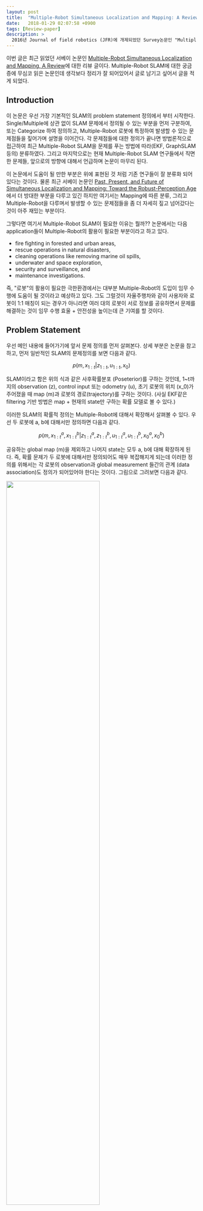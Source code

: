 ```yaml
---
layout: post
title:  "Multiple-Robot Simultaneous Localization and Mapping: A Review"
date:   2018-01-29 02:07:58 +0900
tags: [Review-paper]
description: >
  2016년 Journal of field robotics (JFR)에 개제되었던 Survey논문인 "Multiple-Robot Simultaneous Localization and Mapping, A Review"에 대한 리뷰 포스트 이다. [작성중]
---
```


이번 글은 최근 읽었던 서베이 논문인 [Multiple-Robot Simultaneous Localization and Mapping, A Review](http://onlinelibrary.wiley.com/doi/10.1002/rob.21620/abstract)에 대한 리뷰 글이다. Multiple-Robot SLAM에 대한 궁금증에 무심코 읽은 논문인데 생각보다 정리가 잘 되어있어서 글로 남기고 싶어서 글을 적게 되었다.

## Introduction
이 논문은 우선 가장 기본적인 SLAM의 problem statement 정의에서 부터 시작한다. Single/Multiple에 상관 없이 SLAM 문제에서 정의될 수 있는 부분을 먼저 구분하여, 또는 Categorize 하여 정의하고, Multiple-Robot 로봇에 특정하여 발생할 수 있는 문제점들을 짚어가며 설명을 이어간다. 각 문제점들에 대한 정의가 끝나면 방법론적으로 접근하여 최근 Multiple-Robot SLAM을 문제를 푸는 방법에 따라(EKF, GraphSLAM 등의) 분류하였다. 그리고 마지막으로는 현재 Multiple-Robot SLAM 연구들에서 직면한 문제들, 앞으로의 방향에 대해서 언급하며 논문이 마무리 된다.

이 논문에서 도움이 될 만한 부분은 위에 표현된 것 처럼 기존 연구들이 잘 분류화 되어있다는 것이다. 물론 최근 서베이 논문인 [Past, Present, and Future of Simultaneous Localization and Mapping: Toward the Robust-Perception Age](http://rpg.ifi.uzh.ch/docs/TRO16_cadena.pdf)에서 더 방대한 부분을 다루고 있긴 하지만 여기서는 Mapping에 따른 분류, 그리고 Multiple-Robot을 다루며서 발생할 수 있는 문제점들을 좀 더 자세히 짚고 넘어갔다는 것이 아주 재밌는 부분이다.

그렇다면 여기서 Multiple-Robot SLAM이 필요한 이유는 뭘까?? 논문에서는 다음 application들이 Multiple-Robot의 활용이 필요한 부분이라고 하고 있다.

- fire fighting in forested and urban areas,
- rescue operations in natural disasters,
- cleaning operations like removing marine oil spills,
- underwater and space exploration,
- security and surveillance, and
- maintenance investigations.

즉, "로봇"의 활용이 필요한 극한환경에서는 대부분 Multiple-Robot의 도입이 임무 수행에 도움이 될 것이라고 예상하고 있다. 그도 그럴것이 자율주행차와 같이 사용자와 로봇이 1:1 매칭이 되는 경우가 아니라면 여러 대의 로봇이 서로 정보를 공유하면서 문제를 해결하는 것이 임무 수행 효울 + 안전성을 높이는데 큰 기여를 할 것이다.

## Problem Statement
우선 메인 내용에 들어가기에 앞서 문제 정의를 먼저 살펴본다. 상세 부분은 논문을 참고하고, 먼저 일반적인 SLAM의 문제정의를 보면 다음과 같다.

$$ p(m, x_{1:t}|z_{1:t},u_{1:t},x_0)$$

SLAM이라고 함은 위의 식과 같은 사후확률분포 (Poseterior)를 구하는 것인데, 1~t까지의 observation (z), control input 또는 odometry (u), 초기 로봇의 위치 (x_0)가 주어졌을 때 map (m)과 로봇의 경로(trajectory)를 구하는 것이다. (사실 EKF같은 filtering 기반 방법은 map + 현재의 state만 구하는 확률 모델로 볼 수 있다.)

이러한 SLAM의 확률적 정의는 Multiple-Robot에 대해서 확장해서 살펴볼 수 있다. 우선 두 로봇에 a, b에 대해서만 정의하면 다음과 같다.

$$ p(m, x^a_{1:t}, x^b_{1:t}|z^a_{1:t}, z^b_{1:t},u^a_{1:t}, u^b_{1:t}, x^a_0, x^b_0)$$

공유하는 global map (m)을 제외하고 나머지 state는 모두 a, b에 대해 확장하게 된다. 즉, 확률 문제가 두 로봇에 대해서만 정의되어도 매우 복잡해지게 되는데 이러한 정의를 위해서는 각 로봇의 observation과 global measurement 들간의 관계 (data association)도 정의가 되어있어야 한다는 것이다. 그림으로 그려보면 다음과 같다.

<img align="middle" src="/image/posts/Review-paper/2018-01-29-Multi_robot_survey/multi_prob_state.png" width="70%">

## SLAM의 3가지 이슈
우선 SLAM을 구성하는 3가지 요소를 살펴보면 1) sensors 2) data processing 3) map representation으로 나타낼 수 있다. 용어에 맞게 사용하는 센서, 데이터 처리 방법 (알고리즘), 그리고 맵의 표현 방법 이렇게 3가지 이슈들이 정리가 되어야 하나의 SLAM method를 완성할 수 있다. 저자가 논문에서 정리한 표를 보면 다음과 같다.

<img align="middle" src="/image/posts/Review-paper/2018-01-29-Multi_robot_survey/slam_3_issues.png" width="70%">

여기서 센서는 환경에 따라서 달라지기도 하고, 플랫폼이나 용도에 따라서 달라지기 때문에 일관되게 표현할 수 없지만 acoustic sensor와 같이 수중에서만 되는 센서도 있을 수 있으며 LiDAR와 같이 지상에서 좀 더 많이 사용되는 센서가 있을 수도 있다. Data processing 같은 경우는 크게 Filtering / Smoothing / AI 로 나눌 수가 있다. 여기서 재밌는 부분은 바로 map representation에 대한 부분이다. 사실 위와 같이 센서나 데이터 처리에 대한 내용은 다른 논문에서도 자주 언급되기 때문에 이미 파악하고 있을 수도 있는 내용인데 map representation같은 경우는 이 논문처럼 분류해놓은 것을 자주 보진 못한 것 같다. 논문에는 자세하게 표현되어 있지만 결과적으로 정리된 표를 보면 아래와 같다.

<img align="middle" src="/image/posts/Review-paper/2018-01-29-Multi_robot_survey/map_representation.png" width="60%">

논문에 표현된 map representation에 대한 예시들을 보면 다음과 같다. Topological map을 그림상의 점들과 연결된 링크들 처럼 보통 metric 정보 없이 (metric은 다시 embedding이 가능하니까) 노드들 간의 연결성을 보는 관점이고, semantic map은 map에 semantic 정보 (object, region labeling과 같은)를 추가해서 표현한 맵이다. 그리고 appearance map을 일반적으로 그래프로 표현되며 각 노드가 geometric 정보가 아닌 그림처럼 사진이나 또는 압축된 appearance 정보등으로 표현된 맵을 의미한다.

<img align="middle" src="/image/posts/Review-paper/2018-01-29-Multi_robot_survey/map_representation_ex.png" width="90%">

Map을 어떻게 표현할 것인가에 대해서 위에서 구분지어 살펴봤으면, 이번에는 Data processing, 즉 SLAM 문제를 풀기위한 방법론에서 구분지어 살펴볼 수 있다. 위의 표에서 Data processing에는 **Filtering**, **Smoothing**, **AI** 이렇게 3가지 방법으로 구별할 수 있다. Filtering 기반 방법에서 대표되는 방법은 우리가 흔히 아는 EKF (Extended Kalman Filter) SLAM, EIF (Extended Information Filter) SLAM, PF (Particle Filter) SLAM을 예시로 들 수 있다. 기본적으로 Filtering 기반 방법은 **로봇의 현재 위치와 맵**을 구하기 위한 목표로 삼는다. 반면 Smoothing은 기본적으로 **로봇의 전체 경로**를 구하는 목적으로 하고 (Pose graph SLAM의 경우에는) 추가적으로 맵을 함께 업데이트 하는 경우가 많다. AI 기반 방법은 이와는 별개로 학습을 통해서 Localization이나 Place recognition을 하는 연구가 많다. 이러한 연구들도 표로 정리해 보면 다음과 같이 관련 연구의 장, 단점과 함께 살펴볼 수 있다.

<img align="middle" src="/image/posts/Review-paper/2018-01-29-Multi_robot_survey/slam_comparison.png" width="90%">


## Multiple-Robot SLAM
